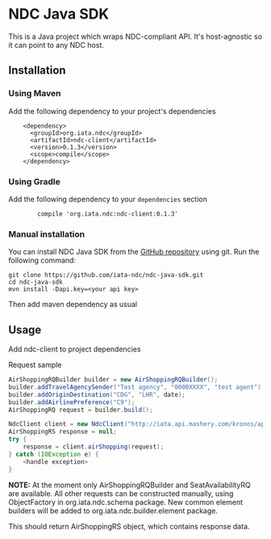 # NDC Java SDK

This is a Java project which wraps NDC-compliant API.
It's host-agnostic so it can point to any NDC host.

## Installation

### Using Maven
Add the following dependency to your project's dependencies
```
    <dependency>
      <groupId>org.iata.ndc</groupId>
      <artifactId>ndc-client</artifactId>
      <version>0.1.3</version>
      <scope>compile</scope>
    </dependency>
```

### Using Gradle
Add the following dependency to your `dependencies` section
```
        compile 'org.iata.ndc:ndc-client:0.1.3'
```

### Manual installation
You can install NDC Java SDK from the [GitHub repository](https://github.com/iata-ndc/ndc-java-sdk) using git.
Run the following command:
```
git clone https://github.com/iata-ndc/ndc-java-sdk.git
cd ndc-java-sdk
mvn install -Dapi.key=<your api key>
```
Then add maven dependency as usual

## Usage

Add ndc-client to project dependencies

Request sample
```java
AirShoppingRQBuilder builder = new AirShoppingRQBuilder();
builder.addTravelAgencySender("Test agency", "0000XXXX", "test agent");
builder.addOriginDestination("CDG", "LHR", date);
builder.addAirlinePreference("C9");
AirShoppingRQ request = builder.build();

NdcClient client = new NdcClient("http://iata.api.mashery.com/kronos/api", "YOUR_API_KEY_HERE");
AirShoppingRS response = null;
try {
	response = client.airShopping(request);
} catch (IOException e) {
	<handle exception>
}
```
**NOTE:** At the moment only AirShoppingRQBuilder and SeatAvailabilityRQ are available.
All other requests can be constructed manually, using ObjectFactory in org.iata.ndc.schema package.
New common element builders will be added to org.iata.ndc.builder.element package.

This should return AirShoppingRS object, which contains response data.
